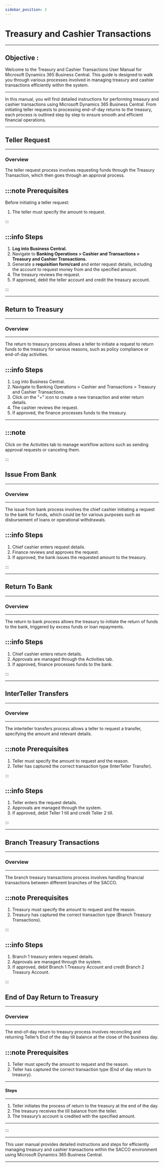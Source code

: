 ```yaml
---
sidebar_position: 3
---
```


# Treasury and Cashier Transactions
---

<div class="customized-intro-container" id="introduction">
    <h2 class="configuring-hr-setups"> Objective : </h2>
    <p>Welcome to the Treasury and Cashier Transactions User Manual for Microsoft Dynamics 365 Business Central. This guide is designed to walk you through various processes involved in managing treasury and cashier transactions efficiently within the system.</p>
</div>

---

In this manual, you will find detailed instructions for performing treasury and cashier transactions using Microsoft Dynamics 365 Business Central. From initiating teller requests to processing end-of-day returns to the treasury, each process is outlined step by step to ensure smooth and efficient financial operations.

---

## Teller Request
---

### Overview

The teller request process involves requesting funds through the Treasury Transaction, which then goes through an approval process.

:::note Prerequisites
---

Before initiating a teller request:
1. The teller must specify the amount to request.

:::


:::info Steps
---

1. **Log into Business Central.**
2. Navigate to **Banking Operations > Cashier and Transactions > Treasury and Cashier Transactions.**
3. Generate a **requisition form/card** and enter request details, including the account to request money from and the specified amount.
4. The treasury reviews the request.
5. If approved, debit the teller account and credit the treasury account.

:::

---

## Return to Treasury
---

### Overview
---

The return to treasury process allows a teller to initiate a request to return funds to the treasury for various reasons, such as policy compliance or end-of-day activities.

:::info Steps
---

1. Log into Business Central.
2. Navigate to Banking Operations > Cashier and Transactions > Treasury and Cashier Transactions.
3. Click on the "+" icon to create a new transaction and enter return details.
4. The cashier reviews the request.
5. If approved, the finance processes funds to the treasury.
---

:::note
---

Click on the Activities tab to manage workflow actions such as sending approval requests or canceling them.

:::

## Issue From Bank
---

### Overview
---

The issue from bank process involves the chief cashier initiating a request to the bank for funds, which could be for various purposes such as disbursement of loans or operational withdrawals.

:::info Steps
---

1. Chief cashier enters request details.
2. Finance reviews and approves the request.
3. If approved, the bank issues the requested amount to the treasury.

:::

---

## Return To Bank
---

### Overview
---

The return to bank process allows the treasury to initiate the return of funds to the bank, triggered by excess funds or loan repayments.

:::info Steps
---

1. Chief cashier enters return details.
2. Approvals are managed through the Activities tab.
3. If approved, finance processes funds to the bank.

:::

---

## InterTeller Transfers
---

### Overview
---

The interteller transfers process allows a teller to request a transfer, specifying the amount and relevant details.


:::note Prerequisites
---

1. Teller must specify the amount to request and the reason.
2. Teller has captured the correct transaction type (InterTeller Transfer).

:::

:::info Steps
---

1. Teller enters the request details.
2. Approvals are managed through the system.
3. If approved, debit Teller 1 till and credit Teller 2 till.

:::

---

## Branch Treasury Transactions
---

### Overview
---

The branch treasury transactions process involves handling financial transactions between different branches of the SACCO.

:::note Prerequisites
---

1. Treasury must specify the amount to request and the reason.
2. Treasury has captured the correct transaction type (Branch Treasury Transactions).

:::

:::info Steps
---

1. Branch 1 treasury enters request details.
2. Approvals are managed through the system.
3. If approved, debit Branch 1 Treasury Account and credit Branch 2 Treasury Account.

:::

## End of Day Return to Treasury
---

### Overview
---

The end-of-day return to treasury process involves reconciling and returning Teller’s End of the day till balance at the close of the business day.

:::note Prerequisites
---

1. Teller must specify the amount to request and the reason.
2. Teller has captured the correct transaction type (End of day return to treasury).

---

#### Steps
---

1. Teller initiates the process of return to the treasury at the end of the day.
2. The treasury receives the till balance from the teller.
3. The treasury’s account is credited with the specified amount.

---

:::

---


This user manual provides detailed instructions and steps for efficiently managing treasury and cashier transactions within the SACCO environment using Microsoft Dynamics 365 Business Central.

---